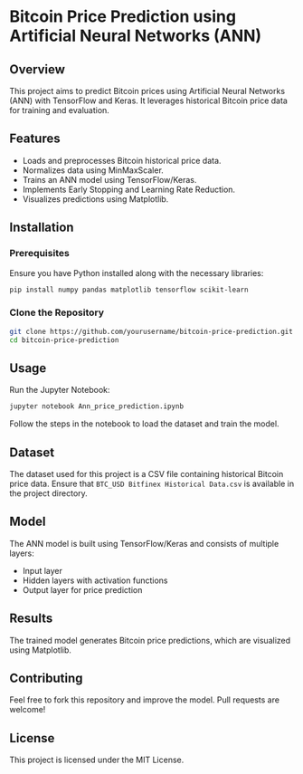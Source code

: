 # Bitcoin Price Prediction using Artificial Neural Networks (ANN)

## Overview
This project aims to predict Bitcoin prices using Artificial Neural Networks (ANN) with TensorFlow and Keras. It leverages historical Bitcoin price data for training and evaluation.

## Features
- Loads and preprocesses Bitcoin historical price data.
- Normalizes data using MinMaxScaler.
- Trains an ANN model using TensorFlow/Keras.
- Implements Early Stopping and Learning Rate Reduction.
- Visualizes predictions using Matplotlib.

## Installation

### Prerequisites
Ensure you have Python installed along with the necessary libraries:

```bash
pip install numpy pandas matplotlib tensorflow scikit-learn
```

### Clone the Repository
```bash
git clone https://github.com/yourusername/bitcoin-price-prediction.git
cd bitcoin-price-prediction
```

## Usage
Run the Jupyter Notebook:
```bash
jupyter notebook Ann_price_prediction.ipynb
```

Follow the steps in the notebook to load the dataset and train the model.

## Dataset
The dataset used for this project is a CSV file containing historical Bitcoin price data. Ensure that `BTC_USD Bitfinex Historical Data.csv` is available in the project directory.

## Model
The ANN model is built using TensorFlow/Keras and consists of multiple layers:
- Input layer
- Hidden layers with activation functions
- Output layer for price prediction

## Results
The trained model generates Bitcoin price predictions, which are visualized using Matplotlib.

## Contributing
Feel free to fork this repository and improve the model. Pull requests are welcome!

## License
This project is licensed under the MIT License.

